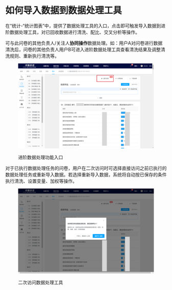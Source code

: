 # 如何导入数据到数据处理工具

在“统计-“统计图表”中，提供了数据处理工具的入口，点击即可触发导入数据到进阶数据处理工具，对已回收数据进行清洗、配比、交叉分析等操作。

可与此问卷的其他负责人/关注人**协同操作**数据处理。如：用户A对问卷进行数据清洗后，问卷的其他负责人用户B可进入进阶数据处理工具查看清洗结果及调整清洗规则、重新执行清洗等。

<figure><img src="../../.gitbook/assets/image (426).png" alt=""><figcaption><p>进阶数据处理功能入口</p></figcaption></figure>

对于已执行数据处理任务的问卷，用户在二次访问时可选择直接访问之前已执行的数据处理任务或重新导入数据。若选择重新导入数据，系统将自动按已保存的条件执行清洗、设置变量、加权等操作。

<figure><img src="../../.gitbook/assets/image (430).png" alt=""><figcaption><p>二次访问数据处理工具</p></figcaption></figure>
